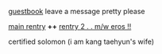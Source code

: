 [guestbook](http://soobin.123guestbook.com/) leave a message pretty please

[main rentry](http://rentry.co/deathbride) __++__ [rentry 2  . . m/w eros !!](http://rentry.co/yeonjun_)

certified solomon (i am kang taehyun's wife)
